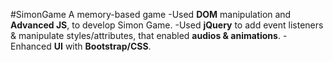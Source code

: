 #SimonGame
A memory-based game
-Used <b>DOM</b> manipulation and <b>Advanced JS</b>, to develop Simon Game.
-Used <b>jQuery</b> to add event listeners &  manipulate styles/attributes, that enabled <b>audios & animations</b>.
-Enhanced <b>UI</b> with <b>Bootstrap/CSS</b>.
